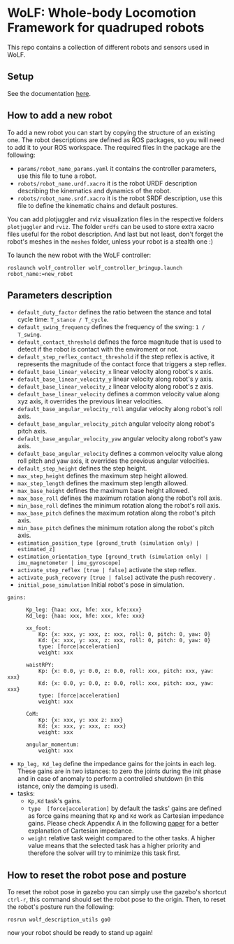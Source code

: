 # WoLF: Whole-body Locomotion Framework for quadruped robots

This repo contains a collection of different robots and sensors used in WoLF.

## Setup

See the documentation [here](https://github.com/graiola/wolf-setup/blob/master/README.md).

## How to add a new robot

To add a new robot you can start by copying the structure of an existing one. The robot descriptions are defined as ROS packages, so you will need to add it to your ROS workspace.
The required files in the package are the following:

- `params/robot_name_params.yaml` it contains the controller parameters, use this file to tune a robot.
- `robots/robot_name.urdf.xacro` it is the robot URDF description describing the kinematics and dynamics of the robot.
- `robots/robot_name.srdf.xacro` it is the robot SRDF description, use this file to define the kinematic chains and default postures.

You can add plotjuggler and rviz visualization files in the respective folders `plotjuggler` and `rviz`. The folder `urdfs` can be used to store extra xacro files useful for the robot description. And last but not least, don't forget the robot's meshes in the `meshes` folder, unless your robot is a stealth one :)

To launch the new robot with the WoLF controller:

`roslaunch wolf_controller wolf_controller_bringup.launch robot_name:=new_robot`

## Parameters description

 - `default_duty_factor` defines the ratio between the stance and total cycle time: `T_stance / T_cycle`.
 - `default_swing_frequency` defines the frequency of the swing: `1 / T_swing`.
 - `default_contact_threshold` defines the force magnitude  that is used to detect if the robot is contact with the enviroment or not.
 - `default_step_reflex_contact_threshold` if the step reflex is active, it represents the magnitude of the contact force that triggers a step reflex.
- `default_base_linear_velocity_x` linear velocity along robot's x axis.
- `default_base_linear_velocity_y` linear velocity along robot's y axis.
- `default_base_linear_velocity_z` linear velocity along robot's z axis.
- `default_base_linear_velocity` defines a common velocity value along xyz axis, it overrides the previous linear velocities.
 - `default_base_angular_velocity_roll`  angular velocity along robot's roll axis.
 - `default_base_angular_velocity_pitch`  angular velocity along robot's pitch axis.
 - `default_base_angular_velocity_yaw`  angular velocity along robot's yaw axis.
 - `default_base_angular_velocity` defines a common velocity value along roll pitch and yaw axis, it overrides the previous angular velocities.
 - `default_step_height` defines the step height.
 - `max_step_height` defines the maximum step height allowed.
 - `max_step_length` defines the maximum step length allowed.
 - `max_base_height` defines the maximum base height allowed.
 - `max_base_roll` defines the maximum rotation along the robot's roll axis.
 - `min_base_roll` defines the minimum rotation along the robot's roll axis.
 - `max_base_pitch` defines the maximum rotation along the robot's pitch axis. 
 - `min_base_pitch` defines the minimum rotation along the robot's pitch axis.
 - `estimation_position_type [ground_truth (simulation only) | estimated_z]` 
 - `estimation_orientation_type [ground_truth (simulation only) | imu_magnetometer | imu_gyroscope]` 
 - `activate_step_reflex [true | false]` activate the step reflex.
- `activate_push_recovery [true | false]` activate the push recovery .
- `initial_pose_simulation` Initial robot's pose in simulation.

```
gains:

      Kp_leg: {haa: xxx, hfe: xxx, kfe:xxx}
      Kd_leg: {haa: xxx, hfe: xxx, kfe: xxx}

      xx_foot:
          Kp: {x: xxx, y: xxx, z: xxx, roll: 0, pitch: 0, yaw: 0}
          Kd: {x: xxx, y: xxx, z: xxx, roll: 0, pitch: 0, yaw: 0}
          type: [force|acceleration]
          weight: xxx

      waistRPY:
          Kp: {x: 0.0, y: 0.0, z: 0.0, roll: xxx, pitch: xxx, yaw: xxx}
          Kd: {x: 0.0, y: 0.0, z: 0.0, roll: xxx, pitch: xxx, yaw: xxx}
          type: [force|acceleration]
          weight: xxx

      CoM:
          Kp: {x: xxx, y: xxx z: xxx}
          Kd: {x: xxx, y: xxx, z: xxx}
          weight: xxx

      angular_momentum:
          weight: xxx
```

- `Kp_leg, Kd_leg` define the impedance gains for the joints in each leg. These gains are  in two istances: to zero the joints during the init phase and in case of anomaly to perform a controlled shutdown (in this istance, only the damping is used).
- tasks:
	- `Kp,Kd` task's gains.
	- `type  [force|acceleration]` by default the tasks' gains are defined as force gains meaning that `Kp` and `Kd` work as Cartesian impedance gains. Please check Appendix A in the following [paper](https://hal.archives-ouvertes.fr/hal-03005133/document) for a better explanation of Cartesian impedance.
	- `weight` relative task weight compared to the other tasks. A higher value means that the selected task has a higher priority and therefore the solver will try to minimize this task first.

## How to reset the robot pose and posture

To reset the robot pose in gazebo you can simply use the gazebo's shortcut `ctrl-r`, this command should set the robot pose to the origin. Then, to reset the robot's posture run the following:

`rosrun wolf_description_utils go0`

now your robot should be ready to stand up again!
